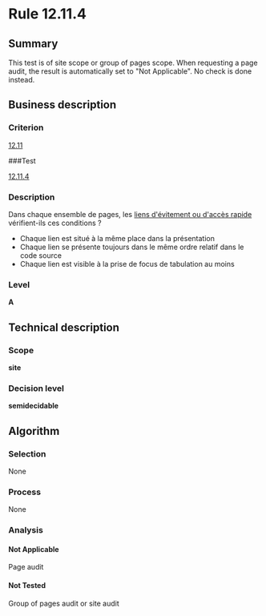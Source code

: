 # Rule 12.11.4

## Summary

This test is of site scope or group of pages scope. When requesting a page audit, the result is automatically set to "Not Applicable". No check is done instead.

## Business description

### Criterion

[12.11](http://references.modernisation.gouv.fr/sites/default/files/RGAA3_RC2-1/referentiel_technique.htm#crit-12-11)

###Test

[12.11.4](http://references.modernisation.gouv.fr/sites/default/files/RGAA3_RC2-1/referentiel_technique.htm#test-12-11-4)

### Description

Dans chaque ensemble de pages, les <a href="http://references.modernisation.gouv.fr/sites/default/files/RGAA3_RC2-1/glossaire.htm#mLienEvitement">liens d'&eacute;vitement ou d'acc&egrave;s rapide</a> v&eacute;rifient-ils ces conditions ? 
 
 *  Chaque lien est situ&eacute; &agrave; la m&ecirc;me place dans la pr&eacute;sentation 
 *  Chaque lien se pr&eacute;sente toujours dans le m&ecirc;me ordre relatif dans le code source 
 * Chaque lien est visible &agrave; la prise de focus de tabulation au moins 


### Level

**A**

## Technical description

### Scope

**site**

### Decision level

**semidecidable**

## Algorithm

### Selection

None

### Process

None

### Analysis

#### Not Applicable

Page audit 

#### Not Tested

Group of pages audit or site audit
